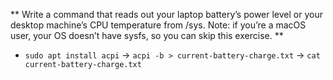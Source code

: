 ** Write a command that reads out your laptop battery’s power level or your desktop machine’s CPU temperature from
/sys. Note: if you’re a macOS user, your OS doesn’t have sysfs, so you can skip this exercise. **
* `sudo apt install acpi` -> `acpi -b > current-battery-charge.txt` -> `cat current-battery-charge.txt`